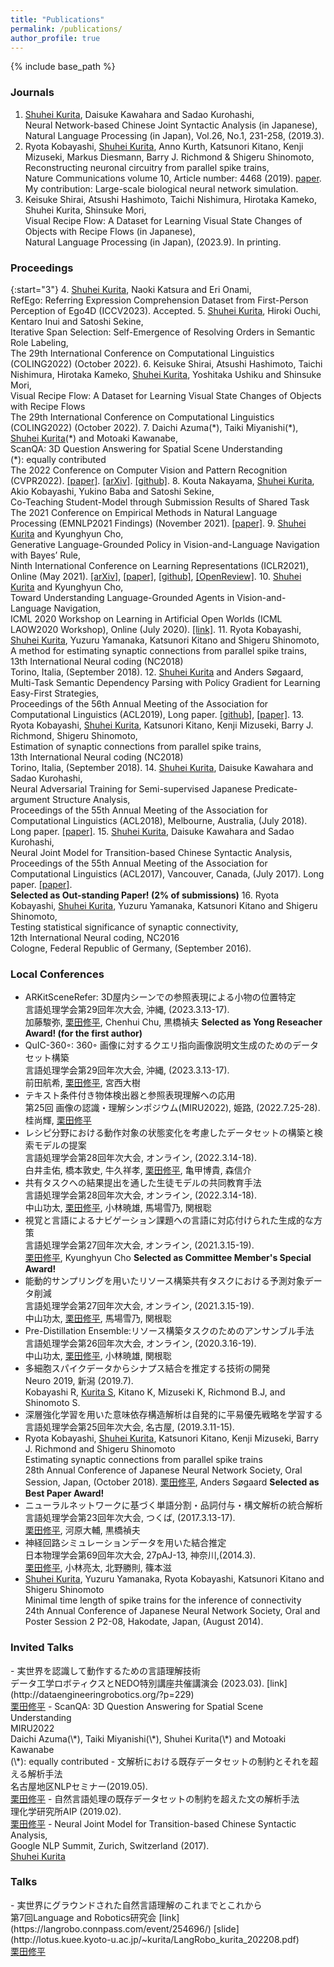 ```yaml
---
title: "Publications"
permalink: /publications/
author_profile: true
---
```


{% include base_path %}

<!--<br><br><strong></strong><br><br>-->
<h3><strong>Journals</strong></h3>

1. <u>Shuhei Kurita</u>, Daisuke Kawahara and Sadao Kurohashi,<br/>
Neural Network-based Chinese Joint Syntactic Analysis (in Japanese),<br/>
Natural Language Processing (in Japan),  Vol.26,  No.1, 231-258,  (2019.3).
2. Ryota Kobayashi, <u>Shuhei Kurita</u>, Anno Kurth, Katsunori Kitano, Kenji Mizuseki, Markus Diesmann, Barry J. Richmond & Shigeru Shinomoto,<br/>
Reconstructing neuronal circuitry from parallel spike trains,<br/>
Nature Communications volume 10, Article number: 4468 (2019). [paper](https://www.nature.com/articles/s41467-019-12225-2).<br/>
My contribution: Large-scale biological neural network simulation.
3. Keisuke Shirai, Atsushi Hashimoto, Taichi Nishimura, Hirotaka Kameko, Shuhei Kurita, Shinsuke Mori,<br/>
Visual Recipe Flow: A Dataset for Learning Visual State Changes of Objects with Recipe Flows (in Japanese),<br/>
Natural Language Processing (in Japan), (2023.9). In printing.

<h3><strong>Proceedings</strong></h3>

{:start="3"}
4. <u>Shuhei Kurita</u>, Naoki Katsura and Eri Onami,<br/>
RefEgo: Referring Expression Comprehension Dataset from First-Person Perception of Ego4D (ICCV2023). Accepted.
5. <u>Shuhei Kurita</u>, Hiroki Ouchi, Kentaro Inui and Satoshi Sekine,<br/>
Iterative Span Selection: Self-Emergence of Resolving Orders in Semantic Role Labeling,<br/>
The 29th International Conference on Computational Linguistics (COLING2022) (October 2022).
6. Keisuke Shirai, Atsushi Hashimoto, Taichi Nishimura, Hirotaka Kameko, <u>Shuhei Kurita</u>, Yoshitaka Ushiku and Shinsuke Mori,<br/>
Visual Recipe Flow: A Dataset for Learning Visual State Changes of Objects with Recipe Flows<br/>
The 29th International Conference on Computational Linguistics (COLING2022) (October 2022).
7. Daichi Azuma(\*), Taiki Miyanishi(\*), <u>Shuhei Kurita</u>(\*) and Motoaki Kawanabe,<br/>
ScanQA: 3D Question Answering for Spatial Scene Understanding<br/>
(\*): equally contributed<br/>
The 2022 Conference on Computer Vision and Pattern Recognition (CVPR2022). [\[paper\]](https://openaccess.thecvf.com/content/CVPR2022/html/Azuma_ScanQA_3D_Question_Answering_for_Spatial_Scene_Understanding_CVPR_2022_paper.html). [\[arXiv\]](https://arxiv.org/abs/2112.10482). [\[github\]](https://github.com/ATR-DBI/ScanQA).
8. Kouta Nakayama, <u>Shuhei Kurita</u>, Akio Kobayashi, Yukino Baba and Satoshi Sekine,<br/>
Co-Teaching Student-Model through Submission Results of Shared Task<br/>
The 2021 Conference on Empirical Methods in Natural Language Processing (EMNLP2021 Findings) (November 2021). [\[paper\]](https://aclanthology.org/2021.findings-emnlp.383/).
9. <u>Shuhei Kurita</u> and Kyunghyun Cho,<br/>
Generative Language-Grounded Policy in Vision-and-Language Navigation with Bayes’ Rule,<br/>
Ninth International Conference on Learning Representations (ICLR2021), Online (May 2021). [\[arXiv\]](https://arxiv.org/abs/2009.07783), [\[paper\]](https://openreview.net/pdf?id=45uOPa46Kh), [\[github\]](https://github.com/shuheikurita/glgp), [\[OpenReview\]](https://openreview.net/forum?id=45uOPa46Kh).
10. <u>Shuhei Kurita</u> and Kyunghyun Cho,<br/>
Toward Understanding Language-Grounded Agents in Vision-and-Language Navigation,<br/>
ICML 2020 Workshop on Learning in Artificial Open Worlds (ICML LAOW2020 Workshop), Online (July 2020). [\[link\]](https://sites.google.com/view/icml-laow2020/home).
11. Ryota Kobayashi, <u>Shuhei Kurita</u>, Yuzuru Yamanaka, Katsunori Kitano and Shigeru Shinomoto,<br/>
A method for estimating synaptic connections from parallel spike trains,<br/>
13th International Neural coding (NC2018)<br/>
Torino, Italia, (September 2018).
12. <u>Shuhei Kurita</u> and Anders Søgaard,<br/>
Multi-Task Semantic Dependency Parsing with Policy Gradient for Learning Easy-First Strategies,<br/>
Proceedings of the 56th Annual Meeting of the Association for Computational Linguistics (ACL2019),
Long paper. [\[github\]](https://github.com/shuheikurita/semrl), [\[paper\]](https://arxiv.org/abs/1906.01239).
13. Ryota Kobayashi, <u>Shuhei Kurita</u>, Katsunori Kitano, Kenji Mizuseki, Barry J. Richmond, Shigeru Shinomoto,<br/>
Estimation of synaptic connections from parallel spike trains,<br/>
13th International Neural coding (NC2018)<br/>
Torino, Italia, (September 2018).
14. <u>Shuhei Kurita</u>, Daisuke Kawahara and Sadao Kurohashi,<br/>
Neural Adversarial Training for Semi-supervised Japanese Predicate-argument Structure Analysis,<br/>
Proceedings of the 55th Annual Meeting of the Association for Computational Linguistics (ACL2018), Melbourne, Australia, (July 2018).
Long paper. [\[paper\]](https://www.aclweb.org/anthology/P18-1044/).
15. <u>Shuhei Kurita</u>, Daisuke Kawahara and Sadao Kurohashi,<br/>
Neural Joint Model for Transition-based Chinese Syntactic Analysis,<br/>
Proceedings of the 55th Annual Meeting of the Association for Computational Linguistics (ACL2017), Vancouver, Canada, (July 2017).
Long paper. [\[paper\]](https://www.aclweb.org/anthology/P17-1111/).<br>
**Selected as Out-standing Paper! (2% of submissions)**
16. Ryota Kobayashi, <u>Shuhei Kurita</u>, Yuzuru Yamanaka, Katsunori Kitano and Shigeru Shinomoto,<br/>
Testing statistical significance of synaptic connectivity,<br/>
12th International Neural coding, NC2016<br/>
Cologne, Federal Republic of Germany, (September 2016).

<h3><strong>Local Conferences</strong></h3>

- ARKitSceneRefer: 3D屋内シーンでの参照表現による小物の位置特定<br/>
言語処理学会第29回年次大会, 沖縄, (2023.3.13-17).<br/>
加藤駿弥, <u>栗田修平</u>, Chenhui Chu, 黒橋禎夫
**Selected as Yong Reseacher Award! (for the first author)**
- QuIC-360◦: 360◦ 画像に対するクエリ指向画像説明文生成のためのデータセット構築<br/>
言語処理学会第29回年次大会, 沖縄, (2023.3.13-17).<br/>
前田航希, <u>栗田修平</u>, 宮西大樹
- テキスト条件付き物体検出器と参照表現理解への応用<br/>
第25回 画像の認識・理解シンポジウム(MIRU2022), 姫路, (2022.7.25-28).<br/>
桂尚輝, <u>栗田修平</u>
- レシピ分野における動作対象の状態変化を考慮したデータセットの構築と検索モデルの提案<br/>
言語処理学会第28回年次大会, オンライン, (2022.3.14-18).<br/>
白井圭佑, 橋本敦史, 牛久祥孝, <u>栗田修平</u>, 亀甲博貴, 森信介
- 共有タスクへの結果提出を通した生徒モデルの共同教育手法<br/>
言語処理学会第28回年次大会, オンライン, (2022.3.14-18).<br/>
中山功太, <u>栗田修平</u>, 小林暁雄, 馬場雪乃, 関根聡
- 視覚と言語によるナビゲーション課題への言語に対応付けられた生成的な方策<br/>
言語処理学会第27回年次大会, オンライン, (2021.3.15-19).<br/>
<u>栗田修平</u>, Kyunghyun Cho
**Selected as Committee Member's Special Award!**
- 能動的サンプリングを用いたリソース構築共有タスクにおける予測対象データ削減<br/>
言語処理学会第27回年次大会, オンライン, (2021.3.15-19).<br/>
中山功太, <u>栗田修平</u>, 馬場雪乃, 関根聡
- Pre-Distillation Ensemble:リソース構築タスクのためのアンサンブル手法<br/>
言語処理学会第26回年次大会, オンライン, (2020.3.16-19).<br/>
中山功太, <u>栗田修平</u>, 小林暁雄, 関根聡
- 多細胞スパイクデータからシナプス結合を推定する技術の開発<br/>
Neuro 2019, 新潟 (2019.7).<br/>
Kobayashi R, <u>Kurita S</u>, Kitano K, Mizuseki K, Richmond B.J, and Shinomoto S.
- 深層強化学習を用いた意味依存構造解析は自発的に平易優先戦略を学習する<br/>
言語処理学会第25回年次大会, 名古屋, (2019.3.11-15).<br/>
- Ryota Kobayashi, <u>Shuhei Kurita</u>, Katsunori Kitano, Kenji Mizuseki, Barry J. Richmond and Shigeru Shinomoto<br/>
Estimating synaptic connections from parallel spike trains<br/>
28th Annual Conference of Japanese Neural Network Society, Oral Session, Japan, (October 2018).
<u>栗田修平</u>, Anders Søgaard
**Selected as Best Paper Award!**
- ニューラルネットワークに基づく単語分割・品詞付与・構文解析の統合解析<br/>
言語処理学会第23回年次大会, つくば, (2017.3.13-17).<br/>
<u>栗田修平</u>, 河原大輔, 黒橋禎夫
- 神経回路シミュレーションデータを用いた結合推定<br/>
日本物理学会第69回年次大会, 27pAJ-13, 神奈川,(2014.3).<br/>
<u>栗田修平</u>, 小林亮太, 北野勝則, 篠本滋
- <u>Shuhei Kurita</u>, Yuzuru Yamanaka, Ryota Kobayashi, Katsunori Kitano and Shigeru Shinomoto<br/>
Minimal time length of spike trains for the inference of connectivity<br/>
24th Annual Conference of Japanese Neural Network Society, Oral and Poster Session 2 P2-08, Hakodate, Japan, (August 2014).

<h3><strong>Invited Talks</strong></h3>
- 実世界を認識して動作するための言語理解技術<br/>
データ工学ロボティクスとNEDO特別講座共催講演会 (2023.03). [link](http://dataengineeringrobotics.org/?p=229)<br/>
<u>栗田修平</u>
- ScanQA: 3D Question Answering for Spatial Scene Understanding<br/>
MIRU2022<br/>
Daichi Azuma(\*), Taiki Miyanishi(\*), Shuhei Kurita(\*) and Motoaki Kawanabe<br/>
(\*): equally contributed
- 文解析における既存データセットの制約とそれを超える解析手法<br/>
名古屋地区NLPセミナー(2019.05).<br/>
<u>栗田修平</u>
- 自然言語処理の既存データセットの制約を超えた文の解析手法<br/>
理化学研究所AIP (2019.02).<br/>
<u>栗田修平</u>
- Neural Joint Model for Transition-based Chinese Syntactic Analysis,<br/>
Google NLP Summit, Zurich, Switzerland (2017).<br/>
<u>Shuhei Kurita</u>

<h3><strong>Talks</strong></h3>
- 実世界にグラウンドされた自然言語理解のこれまでとこれから<br/>
第7回Language and Robotics研究会 [link](https://langrobo.connpass.com/event/254696/) [slide](http://lotus.kuee.kyoto-u.ac.jp/~kurita/LangRobo_kurita_202208.pdf) <br/>
<u>栗田修平</u>
